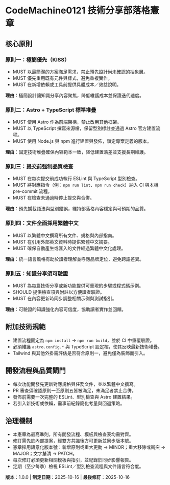 <!--
同步影響報告：
- 版本變更：N/A → 1.0.0
- 調整的原則：
  - （新建）→ 原則一：極簡優先（KISS）
  - （新建）→ 原則二：Astro + TypeScript 標準堆疊
  - （新建）→ 原則三：提交前強制品質檢查
  - （新建）→ 原則四：文件全面採用繁體中文
  - （新建）→ 原則五：知識分享須可驗證
- 新增章節：
  - 附加技術規範
  - 開發流程與品質閘門
- 移除章節：
  - 無
- 範本更新狀態：
  - ✅ .specify/templates/plan-template.md
  - ✅ .specify/templates/spec-template.md
  - ✅ .specify/templates/tasks-template.md
- 待辦事項：
  - 無
-->

# CodeMachine0121 技術分享部落格憲章

## 核心原則

### 原則一：極簡優先（KISS）

- MUST 以最簡潔的方案滿足需求，禁止預先設計尚未確認的抽象層。
- MUST 優先重用既有元件與樣式，避免重複實作。
- MUST 在新增依賴或工具前提供具體成本／效益說明。

**理由**：極簡設計讓知識分享內容聚焦，降低維護成本並保證迭代速度。

### 原則二：Astro + TypeScript 標準堆疊

- MUST 使用 Astro 作為前端架構，禁止改用其他框架。
- MUST 以 TypeScript 撰寫來源檔，保留型別標註並通過 Astro 官方建置流程。
- MUST 使用 Node.js 與 npm 進行建置與發佈，鎖定專案定義的版本。

**理由**：固定技術堆疊確保內容範本一致，降低建置落差並支援長期維護。

### 原則三：提交前強制品質檢查

- MUST 在每次提交前成功執行 ESLint 與 TypeScript 型別檢查。
- MUST 將對應指令（例：`npm run lint`、`npm run check`）納入 CI 與本機 pre-commit 流程。
- MUST 在檢查未通過時停止提交與合併。

**理由**：預先攔截語法與型別錯誤，維持部落格內容穩定與可預期的品質。

### 原則四：文件全面採用繁體中文

- MUST 以繁體中文撰寫所有文件、規格與內部指南。
- MUST 在引用外部英文資料時提供繁體中文摘要。
- MUST 確保自動產生或匯入的文件經過繁體中文化處理。

**理由**：統一語言風格有助於讀者理解並呼應品牌定位，避免跨語差異。

### 原則五：知識分享須可驗證

- MUST 為每篇技術分享或新功能提供可重現的步驟或程式碼示例。
- SHOULD 提供檢查項與附註以方便讀者驗證。
- MUST 在內容更新時同步調整相關示例與測試指引。

**理由**：可驗證的知識強化內容可信度，協助讀者實作並回饋。

## 附加技術規範

- 建置流程固定為 `npm install` → `npm run build`，並於 CI 中重覆驗證。
- 必須維護 `astro.config.*` 與 TypeScript 設定檔，使其反映最新技術堆疊。
- Tailwind 與其他外掛需評估是否符合原則一，避免僅為裝飾而引入。

## 開發流程與品質閘門

- 每次功能開發先更新對應規格與任務文件，並以繁體中文撰寫。
- PR 審查須確認原則一至原則五皆被滿足，未滿足者禁止合併。
- 發佈前需要一次完整的 ESLint、型別檢查與 Astro 建置結果。
- 若引入新技術或依賴，需事前紀錄簡化考量與回退策略。

## 治理機制

- 本憲章為最高準則，所有開發流程、模板與檢查表均需對齊。
- 修訂需先於內部提案，經雙方共識後方可更新並同步版本號。
- 憲章採用語意化版本號：新增原則或重大更動 → MINOR；重大移除或衝突 → MAJOR；文字釐清 → PATCH。
- 每次修訂必須更新相關模板與指引，並紀錄於同步影響報告。
- 定期（至少每季）檢視 ESLint／型別檢查流程與文件語言符合度。

**版本**：1.0.0 | **制定日期**：2025-10-16 | **最後修訂**：2025-10-16
